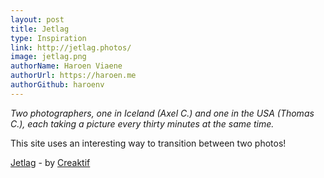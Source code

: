 ```yaml
---
layout: post
title: Jetlag
type: Inspiration
link: http://jetlag.photos/
image: jetlag.png
authorName: Haroen Viaene
authorUrl: https://haroen.me
authorGithub: haroenv
---
```


_Two photographers, one in Iceland (Axel C.) and one in the USA (Thomas C.), each taking a picture every thirty minutes at the same time._

This site uses an interesting way to transition between two photos!

[Jetlag](http://jetlag.photos) - by [Creaktif](http://www.creaktif.com)
